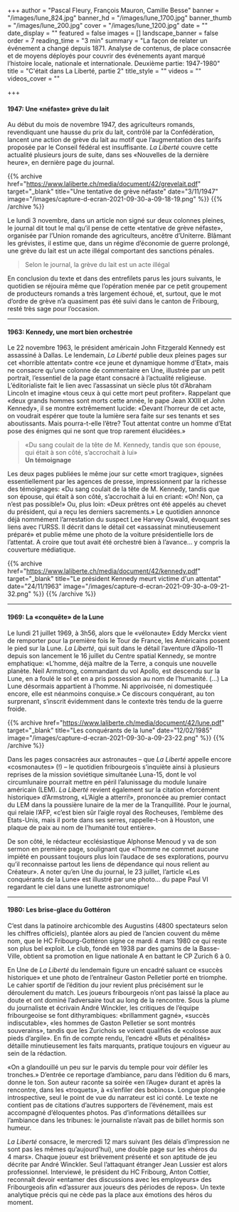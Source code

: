 +++
author = "Pascal Fleury, François Mauron, Camille Besse"
banner = "/images/lune_824.jpg"
banner_hd = "/images/lune_1700.jpg"
banner_thumb = "/images/lune_200.jpg"
cover = "/images/lune_1200.jpg"
date = ""
date_display = ""
featured = false
images = []
landscape_banner = false
order = 7
reading_time = "3 min"
summary = "La façon de relater un événement a changé depuis 1871. Analyse de contenus, de place consacrée et de moyens déployés pour couvrir des événements ayant marqué l’histoire locale, nationale et internationale. Deuxième partie: 1947-1980"
title = "C'était dans La Liberté, partie 2"
title_style = ""
videos = ""
videos_cover = ""

+++
#### 1947: Une «néfaste» grève du lait

Au début du mois de novembre 1947, des agriculteurs romands, revendiquant une hausse du prix du lait, contrôlé par la Confédération, lancent une action de grève du lait au motif que l’augmentation des tarifs proposée par le Conseil fédéral est insuffisante. _La Liberté_ couvre cette actualité plusieurs jours de suite, dans ses «Nouvelles de la dernière heure», en dernière page du journal.

{{% archive href="https://www.laliberte.ch/media/document/42/grevelait.pdf" target="_blank" title="Une tentative de grève néfaste" date="3/11/1947" image="/images/capture-d-ecran-2021-09-30-a-09-18-19.png" %}}  {{% /archive %}}

Le lundi 3 novembre, dans un article non signé sur deux colonnes pleines, le journal dit tout le mal qu’il pense de cette «tentative de grève néfaste», organisée par l’Union romande des agriculteurs, ancêtre d’Uniterre. Blâmant les grévistes, il estime que, dans un régime d’économie de guerre prolongé, une grève du lait est un acte illégal comportant des sanctions pénales.

> Selon le journal, la grève du lait est un acte illégal

En conclusion du texte et dans des entrefilets parus les jours suivants, le quotidien se réjouira même que l’opération menée par ce petit groupement de producteurs romands a très largement échoué, et, surtout, que le mot d’ordre de grève n’a quasiment pas été suivi dans le canton de Fribourg, resté très sage pour l’occasion.

***

#### 1963: Kennedy, une mort bien orchestrée

Le 22 novembre 1963, le président américain John Fitzgerald Kennedy est assassiné à Dallas. Le lendemain, _La Liberté_ publie deux pleines pages sur cet «horrible attentat» contre «ce jeune et dynamique homme d’Etat», mais ne consacre qu’une colonne de commentaire en Une, illustrée par un petit portrait, l’essentiel de la page étant consacré à l’actualité religieuse. L’éditorialiste fait le lien avec l’assassinat un siècle plus tôt d’Abraham Lincoln et imagine «tous ceux à qui cette mort peut profiter». Rappelant que «deux grands hommes sont morts cette année, le pape Jean XXIII et John Kennedy», il se montre extrêmement lucide: «Devant l’horreur de cet acte, on voudrait espérer que toute la lumière sera faite sur ses tenants et ses aboutissants. Mais pourra-t-elle l’être? Tout attentat contre un homme d’Etat pose des énigmes qui ne sont que trop rarement élucidées.»

> «Du sang coulait de la tête de M. Kennedy, tandis que son épouse, qui était à son côté, s’accrochait à lui»  
> **Un témoignage**

Les deux pages publiées le même jour sur cette «mort tragique», signées essentiellement par les agences de presse, impressionnent par la richesse des témoignages: «Du sang coulait de la tête de M. Kennedy, tandis que son épouse, qui était à son côté, s’accrochait à lui en criant: «Oh! Non, ça n’est pas possible!» Ou, plus loin: «Deux prêtres ont été appelés au chevet du président, qui a reçu les derniers sacrements.» Le quotidien annonce déjà nommément l’arrestation du suspect Lee Harvey Oswald, évoquant ses liens avec l’URSS. Il décrit dans le détail cet «assassinat minutieusement préparé» et publie même une photo de la voiture présidentielle lors de l’attentat. A croire que tout avait été orchestré bien à l’avance… y compris la couverture médiatique.

{{% archive href="https://www.laliberte.ch/media/document/42/kennedy.pdf" target="_blank" title="Le président Kennedy meurt victime d'un attentat" date="24/11/1963" image="/images/capture-d-ecran-2021-09-30-a-09-21-32.png" %}}  {{% /archive %}}

***

#### 1969: La «conquête» de la Lune

Le lundi 21 juillet 1969, à 3h56, alors que le «vélonaute» Eddy Merckx vient de remporter pour la première fois le Tour de France, les Américains posent le pied sur la Lune. _La Liberté_, qui suit dans le détail l’aventure d’Apollo-11 depuis son lancement le 16 juillet du Centre spatial Kennedy, se montre emphatique: «L’homme, déjà maître de la Terre, a conquis une nouvelle planète. Neil Armstrong, commandant du vol Apollo, est descendu sur la Lune, en a foulé le sol et en a pris possession au nom de l’humanité. (…) La Lune désormais appartient à l’homme. Ni apprivoisée, ni domestiquée encore, elle est néanmoins conquise.» Ce discours conquérant, au ton surprenant, s’inscrit évidemment dans le contexte très tendu de la guerre froide.

{{% archive href="https://www.laliberte.ch/media/document/42/lune.pdf" target="_blank" title="Les conquérants de la lune" date="12/02/1985" image="/images/capture-d-ecran-2021-09-30-a-09-23-22.png" %}}  {{% /archive %}}

Dans les pages consacrées aux astronautes – que _La Liberté_ appelle encore «cosmonautes» (!) – le quotidien fribourgeois s’inquiète ainsi à plusieurs reprises de la mission soviétique simultanée Luna-15, dont le vol circumlunaire pourrait mettre en péril l’alunissage du module lunaire américain (LEM). _La Liberté_ revient également sur la citation «forcément historique» d’Armstrong, «L’Aigle a atterri!», prononcée au premier contact du LEM dans la poussière lunaire de la mer de la Tranquillité. Pour le journal, qui relaie l’AFP, «c’est bien sûr l’aigle royal des Rocheuses, l’emblème des Etats-Unis, mais il porte dans ses serres, rappelle-t-on à Houston, une plaque de paix au nom de l’humanité tout entière».

De son côté, le rédacteur ecclésiastique Alphonse Menoud y va de son sermon en première page, soulignant que «l’homme ne commet aucune impiété en poussant toujours plus loin l’audace de ses explorations, pourvu qu’il reconnaisse partout les liens de dépendance qui nous relient au Créateur». A noter qu’en Une du journal, le 23 juillet, l’article «Les conquérants de la Lune» est illustré par une photo… du pape Paul VI regardant le ciel dans une lunette astronomique!

***

#### 1980: Les brise-glace du Gottéron

C’est dans la patinoire archicomble des Augustins (4800 spectateurs selon les chiffres officiels), plantée alors au pied de l’ancien couvent du même nom, que le HC Fribourg-Gottéron signe ce mardi 4 mars 1980 ce qui reste son plus bel exploit. Le club, fondé en 1938 par des gamins de la Basse-Ville, obtient sa promotion en ligue nationale A en battant le CP Zurich 6 à 0.

En Une de _La Liberté_ du lendemain figure un encadré saluant ce «succès historique» et une photo de l’entraîneur Gaston Pelletier porté en triomphe. Le cahier sportif de l’édition du jour revient plus précisément sur le déroulement du match. Les joueurs fribourgeois n’ont pas laissé la place au doute et ont dominé l’adversaire tout au long de la rencontre. Sous la plume du journaliste et écrivain André Winckler, les critiques de l’équipe fribourgeoise se font dithyrambiques: «brillamment gagné», «succès indiscutable», «les hommes de Gaston Pelletier se sont montrés souverains», tandis que les Zurichois se voient qualifiés de «colosse aux pieds d’argile». En fin de compte rendu, l’encadré «Buts et pénalités» détaille minutieusement les faits marquants, pratique toujours en vigueur au sein de la rédaction.

«On a glandouillé un peu sur le parvis du temple pour voir défiler les tronches.» D’entrée ce reportage d’ambiance, paru dans l’édition du 6 mars, donne le ton. Son auteur raconte sa soirée «en l’Auge» durant et après la rencontre, dans les «troquets», à «s’enfiler des bobinos». Longue plongée introspective, seul le point de vue du narrateur est ici conté. Le texte ne contient pas de citations d’autres supporters de l’événement, mais est accompagné d’éloquentes photos. Pas d’informations détaillées sur l’ambiance dans les tribunes: le journaliste n’avait pas de billet hormis son humeur.

_La Liberté_ consacre, le mercredi 12 mars suivant (les délais d’impression ne sont pas les mêmes qu’aujourd’hui), une double page sur les «héros du 4 mars». Chaque joueur est brièvement présenté et son aptitude de jeu décrite par André Winckler. Seul l’attaquant étranger Jean Lussier est alors professionnel. Interviewé, le président du HC Fribourg, Anton Cottier, reconnaît devoir «entamer des discussions avec les employeurs» des Fribourgeois afin «d’assurer aux joueurs des périodes de repos». Un texte analytique précis qui ne cède pas la place aux émotions des héros du moment.